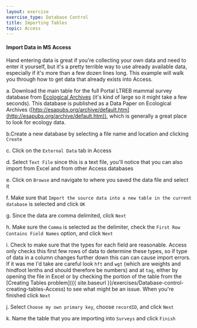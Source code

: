 ```yaml
---
layout: exercise
exercise_type: Database Control
title: Importing Tables
topic: Access
---
```


#### Import Data in MS Access

Hand entering data is great if you're collecting your own data and need
to enter it yourself, but it's a pretty terrible way to use already
available data, especially if it's more than a few dozen lines long.
This example will walk you through how to get data that already exists
into Access.

​a. Download the main table for the full Portal LTREB mammal survey
database from [Ecological
Archives](http://esapubs.org/archive/ecol/E090/118/Portal_rodents_19772002.csv)
(it's kind of large so it might take a few seconds). This database is
published as a Data Paper on Ecological Archives
([http://esapubs.org/archive/default.htm](http://esapubs.org/archive/default.htm)),
which is generally a great place to look for ecology data.

b.Create a new database by selecting a file name and location and
clicking `Create`

​c. Click on the `External Data` tab in Access

​d. Select `Text File` since this is a text file, you'll notice that
you can also import from Excel and from other Access databases

​e. Click on `Browse` and navigate to where you saved the data file
and select it

​f. Make sure that `Import the source data into a new table in the
current database` is selected and click `OK`

​g. Since the data are comma delimited, click `Next`

​h. Make sure the `Comma` is selected as the delimiter, check the
`First Row Contains Field Names` option, and click `Next`

​i. Check to make sure that the types for each field are reasonable.
Access only checks this first few rows of data to determine these types,
so if type of data in a column changes further down this can can cause
import errors. If it was me I'd take are careful look `hft` and
`wgt` (which are weights and hindfoot lenths and should therefore be
numbers) and at `tag`, either by opening the file in Excel or by
checking the portion of the table from the [Creating Tables
problem]({{ site.baseurl }}/exercises/Database-control-creating-tables-Access) to see what might be an issue. When you're
finished click `Next`

​j. Select `Choose my own primary key`, choose `recordID`, and click
`Next`

​k. Name the table that you are importing into `Surveys` and
click `Finish`
